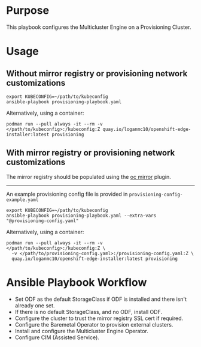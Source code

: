 # Purpose
This playbook configures the Multicluster Engine on a Provisioning Cluster.
# Usage
## Without mirror registry or provisioning network customizations
```
export KUBECONFIG=~/path/to/kubeconfig
ansible-playbook provisioning-playbook.yaml
```
Alternatively, using a container:
```
podman run --pull always -it --rm -v </path/to/kubeconfig>:/kubeconfig:Z quay.io/loganmc10/openshift-edge-installer:latest provisioning
```
## With mirror registry or provisioning network customizations
The mirror registry should be populated using the [oc mirror](https://docs.openshift.com/container-platform/latest/installing/disconnected_install/installing-mirroring-disconnected.html) plugin.

---

An example provisioning config file is provided in ```provisioning-config-example.yaml```
```
export KUBECONFIG=~/path/to/kubeconfig
ansible-playbook provisioning-playbook.yaml --extra-vars "@provisioning-config.yaml"
```
Alternatively, using a container:
```
podman run --pull always -it --rm -v </path/to/kubeconfig>:/kubeconfig:Z \
  -v </path/to/provisioning-config.yaml>:/provisioning-config.yaml:Z \
  quay.io/loganmc10/openshift-edge-installer:latest provisioning
```
# Ansible Playbook Workflow
* Set ODF as the default StorageClass if ODF is installed and there isn't already one set.
* If there is no default StorageClass, and no ODF, install ODF.
* Configure the cluster to trust the mirror registry SSL cert if required.
* Configure the Baremetal Operator to provision external clusters.
* Install and configure the Multicluster Engine Operator.
* Configure CIM (Assisted Service).
